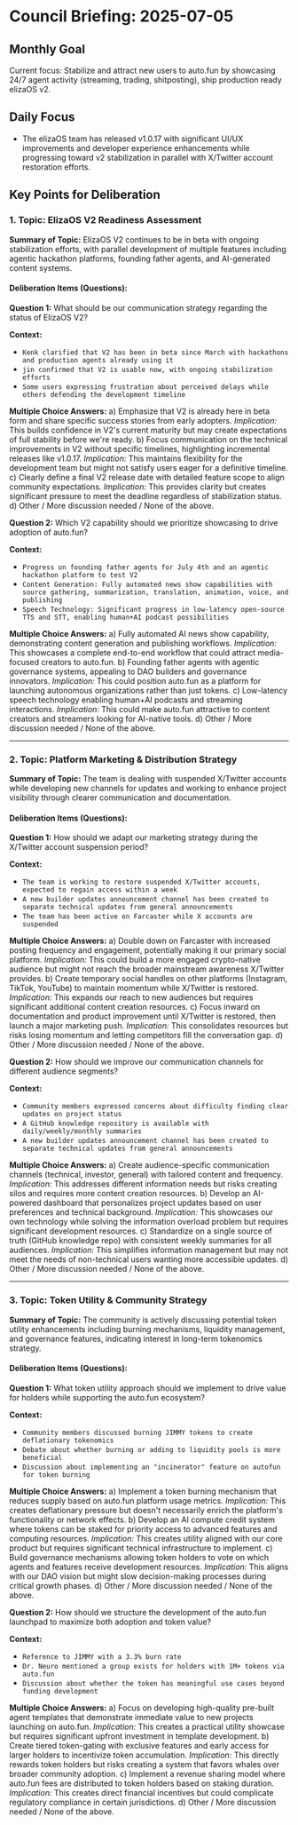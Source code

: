 # Council Briefing: 2025-07-05

## Monthly Goal

Current focus: Stabilize and attract new users to auto.fun by showcasing 24/7 agent activity (streaming, trading, shitposting), ship production ready elizaOS v2.

## Daily Focus

- The elizaOS team has released v1.0.17 with significant UI/UX improvements and developer experience enhancements while progressing toward v2 stabilization in parallel with X/Twitter account restoration efforts.

## Key Points for Deliberation

### 1. Topic: ElizaOS V2 Readiness Assessment

**Summary of Topic:** ElizaOS V2 continues to be in beta with ongoing stabilization efforts, with parallel development of multiple features including agentic hackathon platforms, founding father agents, and AI-generated content systems.

#### Deliberation Items (Questions):

**Question 1:** What should be our communication strategy regarding the status of ElizaOS V2?

  **Context:**
  - `Kenk clarified that V2 has been in beta since March with hackathons and production agents already using it`
  - `jin confirmed that V2 is usable now, with ongoing stabilization efforts`
  - `Some users expressing frustration about perceived delays while others defending the development timeline`

  **Multiple Choice Answers:**
    a) Emphasize that V2 is already here in beta form and share specific success stories from early adopters.
        *Implication:* This builds confidence in V2's current maturity but may create expectations of full stability before we're ready.
    b) Focus communication on the technical improvements in V2 without specific timelines, highlighting incremental releases like v1.0.17.
        *Implication:* This maintains flexibility for the development team but might not satisfy users eager for a definitive timeline.
    c) Clearly define a final V2 release date with detailed feature scope to align community expectations.
        *Implication:* This provides clarity but creates significant pressure to meet the deadline regardless of stabilization status.
    d) Other / More discussion needed / None of the above.

**Question 2:** Which V2 capability should we prioritize showcasing to drive adoption of auto.fun?

  **Context:**
  - `Progress on founding father agents for July 4th and an agentic hackathon platform to test V2`
  - `Content Generation: Fully automated news show capabilities with source gathering, summarization, translation, animation, voice, and publishing`
  - `Speech Technology: Significant progress in low-latency open-source TTS and STT, enabling human+AI podcast possibilities`

  **Multiple Choice Answers:**
    a) Fully automated AI news show capability, demonstrating content generation and publishing workflows.
        *Implication:* This showcases a complete end-to-end workflow that could attract media-focused creators to auto.fun.
    b) Founding father agents with agentic governance systems, appealing to DAO builders and governance innovators.
        *Implication:* This could position auto.fun as a platform for launching autonomous organizations rather than just tokens.
    c) Low-latency speech technology enabling human+AI podcasts and streaming interactions.
        *Implication:* This could make auto.fun attractive to content creators and streamers looking for AI-native tools.
    d) Other / More discussion needed / None of the above.

---


### 2. Topic: Platform Marketing & Distribution Strategy

**Summary of Topic:** The team is dealing with suspended X/Twitter accounts while developing new channels for updates and working to enhance project visibility through clearer communication and documentation.

#### Deliberation Items (Questions):

**Question 1:** How should we adapt our marketing strategy during the X/Twitter account suspension period?

  **Context:**
  - `The team is working to restore suspended X/Twitter accounts, expected to regain access within a week`
  - `A new builder updates announcement channel has been created to separate technical updates from general announcements`
  - `The team has been active on Farcaster while X accounts are suspended`

  **Multiple Choice Answers:**
    a) Double down on Farcaster with increased posting frequency and engagement, potentially making it our primary social platform.
        *Implication:* This could build a more engaged crypto-native audience but might not reach the broader mainstream awareness X/Twitter provides.
    b) Create temporary social handles on other platforms (Instagram, TikTok, YouTube) to maintain momentum while X/Twitter is restored.
        *Implication:* This expands our reach to new audiences but requires significant additional content creation resources.
    c) Focus inward on documentation and product improvement until X/Twitter is restored, then launch a major marketing push.
        *Implication:* This consolidates resources but risks losing momentum and letting competitors fill the conversation gap.
    d) Other / More discussion needed / None of the above.

**Question 2:** How should we improve our communication channels for different audience segments?

  **Context:**
  - `Community members expressed concerns about difficulty finding clear updates on project status`
  - `A GitHub knowledge repository is available with daily/weekly/monthly summaries`
  - `A new builder updates announcement channel has been created to separate technical updates from general announcements`

  **Multiple Choice Answers:**
    a) Create audience-specific communication channels (technical, investor, general) with tailored content and frequency.
        *Implication:* This addresses different information needs but risks creating silos and requires more content creation resources.
    b) Develop an AI-powered dashboard that personalizes project updates based on user preferences and technical background.
        *Implication:* This showcases our own technology while solving the information overload problem but requires significant development resources.
    c) Standardize on a single source of truth (GitHub knowledge repo) with consistent weekly summaries for all audiences.
        *Implication:* This simplifies information management but may not meet the needs of non-technical users wanting more accessible updates.
    d) Other / More discussion needed / None of the above.

---


### 3. Topic: Token Utility & Community Strategy

**Summary of Topic:** The community is actively discussing potential token utility enhancements including burning mechanisms, liquidity management, and governance features, indicating interest in long-term tokenomics strategy.

#### Deliberation Items (Questions):

**Question 1:** What token utility approach should we implement to drive value for holders while supporting the auto.fun ecosystem?

  **Context:**
  - `Community members discussed burning JIMMY tokens to create deflationary tokenomics`
  - `Debate about whether burning or adding to liquidity pools is more beneficial`
  - `Discussion about implementing an "incinerator" feature on autofun for token burning`

  **Multiple Choice Answers:**
    a) Implement a token burning mechanism that reduces supply based on auto.fun platform usage metrics.
        *Implication:* This creates deflationary pressure but doesn't necessarily enrich the platform's functionality or network effects.
    b) Develop an AI compute credit system where tokens can be staked for priority access to advanced features and computing resources.
        *Implication:* This creates utility aligned with our core product but requires significant technical infrastructure to implement.
    c) Build governance mechanisms allowing token holders to vote on which agents and features receive development resources.
        *Implication:* This aligns with our DAO vision but might slow decision-making processes during critical growth phases.
    d) Other / More discussion needed / None of the above.

**Question 2:** How should we structure the development of the auto.fun launchpad to maximize both adoption and token value?

  **Context:**
  - `Reference to JIMMY with a 3.3% burn rate`
  - `Dr. Neuro mentioned a group exists for holders with 1M+ tokens via auto.fun`
  - `Discussion about whether the token has meaningful use cases beyond funding development`

  **Multiple Choice Answers:**
    a) Focus on developing high-quality pre-built agent templates that demonstrate immediate value to new projects launching on auto.fun.
        *Implication:* This creates a practical utility showcase but requires significant upfront investment in template development.
    b) Create tiered token-gating with exclusive features and early access for larger holders to incentivize token accumulation.
        *Implication:* This directly rewards token holders but risks creating a system that favors whales over broader community adoption.
    c) Implement a revenue sharing model where auto.fun fees are distributed to token holders based on staking duration.
        *Implication:* This creates direct financial incentives but could complicate regulatory compliance in certain jurisdictions.
    d) Other / More discussion needed / None of the above.